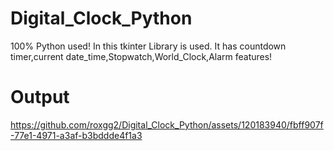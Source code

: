 # Digital_Clock_Python
100% Python used!
In this tkinter Library is used.
It has countdown timer,current date_time,Stopwatch,World_Clock,Alarm features!

# Output


https://github.com/roxgg2/Digital_Clock_Python/assets/120183940/fbff907f-77e1-4971-a3af-b3bddde4f1a3

